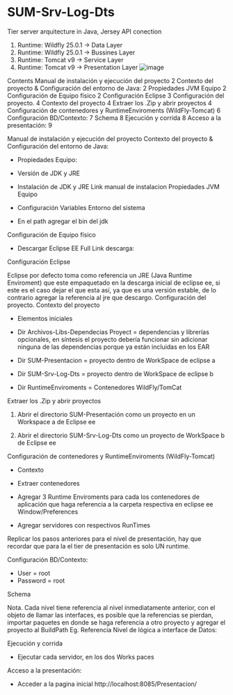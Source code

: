 # SUM-Srv-Log-Dts

Tier server arquitecture in Java, Jersey API conection
  1. Runtime: Wildfly 25.0.1 -> Data Layer
  2. Runtime: Wildfly 25.0.1 -> Bussines Layer
  3. Runtime: Tomcat v9 -> Service Layer
  4. Runtime: Tomcat v9 -> Presentation Layer
![image](https://user-images.githubusercontent.com/60512858/172479485-c8688074-0488-4545-ac1a-31e89a372e08.png)

Contents
Manual de instalación y ejecución del proyecto	2
Contexto del proyecto & Configuración del entorno de Java:	2
Propiedades JVM Equipo	2
Configuración de Equipo físico	2
Configuración Eclipse	3
Configuración del proyecto.	4
Contexto del proyecto	4
Extraer los .Zip y abrir proyectos	4
Configuración de contenedores y RuntimeEnviroments (WildFly-Tomcat)	6
Configuración BD/Contexto:	7
Schema	8
Ejecución y corrida	8
Acceso a la presentación:	9












Manual de instalación y ejecución del proyecto
Contexto del proyecto & Configuración del entorno de Java:
-	Propiedades Equipo:
 
-	Versión de JDK y JRE 
 
-	Instalación de JDK y JRE
Link manual de instalacion
Propiedades JVM Equipo
-	Configuración Variables Entorno del sistema
 
 
-	En el path agregar el bin del jdk
 

Configuración de Equipo físico 
-	Descargar Eclipse EE Full
Link descarga:
 

Configuración Eclipse
 
 
Eclipse por defecto toma como referencia un JRE (Java Runtime Enviroment) que este empaquetado en la descarga inicial de eclipse ee, si este es el caso dejar el que esta así, ya que es una versión estable, de lo contrario agregar la referencia al jre que descargo. 
Configuración del proyecto.
Contexto del proyecto
-	Elementos iniciales
 
-	Dir Archivos-Libs-Dependecias Proyect = dependencias y librerías opcionales, en síntesis el proyecto debería funcionar sin adicionar ninguna de las dependencias porque ya están incluidas en los EAR
-	Dir SUM-Presentacion = proyecto dentro de WorkSpace de eclipse a
-	Dir SUM-Srv-Log-Dts = proyecto dentro de WorkSpace de eclipse b
-	Dir RuntimeEnviroments = Contenedores WildFly/TomCat

Extraer los .Zip y abrir proyectos
1.	Abrir el directorio SUM-Presentación como un proyecto en un Workspace a de Eclipse ee
 
 

2.	Abrir el directorio SUM-Srv-Log-Dts como un proyecto de WorkSpace b de Eclipse ee

 
 
Configuración de contenedores y RuntimeEnviroments (WildFly-Tomcat)
-	Contexto
 
-	Extraer contenedores
 
-	Agregar 3 Runtime Enviroments para cada los contenedores de aplicación que haga referencia a la carpeta respectiva en eclipse ee Window/Preferences

 

 

-	Agregar servidores con respectivos RunTimes
 

Replicar los pasos anteriores para el nivel de presentación, hay que recordar que para la el tier de presentación es solo UN runtime.

Configuración BD/Contexto:

 

-	User = root
-	Password = root

Schema
 


Nota. Cada nivel tiene referencia al nivel inmediatamente anterior, con el objeto de llamar las interfaces, es posible que la referencias se pierdan, importar paquetes en donde se haga referencia a otro proyecto y agregar el proyecto al BuildPath Eg. Referencia Nivel de lógica a interface de Datos:
 
Ejecución y corrida
-	Ejecutar cada servidor, en los dos Works paces
 
 
Acceso a la presentación:
-	Acceder a la pagina inicial 
http://localhost:8085/Presentacion/


